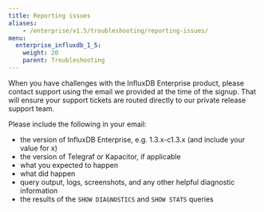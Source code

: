 ```yaml
---
title: Reporting issues
aliases:
    - /enterprise/v1.5/troubleshooting/reporting-issues/
menu:
  enterprise_influxdb_1_5:
    weight: 20
    parent: Troubleshooting
---
```


When you have challenges with the InfluxDB Enterprise product, please contact support
using the email we provided at the time of the signup.
That will ensure your support tickets are routed directly to our private release
support team.

Please include the following in your email:

* the version of InfluxDB Enterprise, e.g. 1.3.x-c1.3.x  (and include your value for x)
* the version of Telegraf or Kapacitor, if applicable
* what you expected to happen
* what did happen
* query output, logs, screenshots, and any other helpful diagnostic information
* the results of the `SHOW DIAGNOSTICS` and `SHOW STATS` queries
